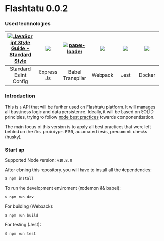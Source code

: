 # Flashtatu 0.0.2

### Used technologies
<table>
  <thead>
    <tr>
      <th align="center" width="80">
        <a href="http://standardjs.com">
          <img style="max-width:90px;" title="JavaScript Style Guide - Standard Style" src="https://cdn.rawgit.com/standard/standard/master/badge.svg">
        </a>
      </th>
      <th align="center" width="80">
        <a href="https://github.com/expressjs/express">
          <img style="max-width:90px;" src="https://www.vectorlogo.zone/logos/expressjs/expressjs-ar21.svg">
        </a>
      </th>
      <th align="center" width="80">
        <a href="https://github.com/babel/babel-loader">
          <img style="max-width:90px;" title="babel-loader" src="https://worldvectorlogo.com/logos/babel-10.svg">
        </a>
      </th>
      <th align="center" width="80">
        <a href="https://github.com/webpack/webpack">
          <img style="max-width:90px;" src="https://raw.githubusercontent.com/webpack/media/master/logo/icon.png">
        </a>
      </th>
      <th align="center" width="80">
        <a href="https://github.com/facebook/jest">
          <img style="max-width:90px;" src="https://camo.githubusercontent.com/f6414ee20933d5fb8b06dc32ed38c8aa175da559/687474703a2f2f64702e68616e6c6f6e2e696f2f3331337933753244307033382f6a6573742e706e67">
        </a>
      </th>
      <th align="center" width="80">
        <a href="//www.docker.com">
          <img style="max-width:90px;" src="https://d29fhpw069ctt2.cloudfront.net/icon/image/38771/preview.svg">
        </a>
      </th>
    </tr>
  </thead>
  <tbody>
    <tr>
      <td align="center">Standard Eslint Config</td>
      <td align="center">Express Js</td>
      <td align="center">Babel Transpiler</td>
      <td align="center">Webpack</td>
      <td align="center">Jest</td>
      <td align="center">Docker</td>
    </tr>
  </tbody>
</table>


### Introduction

This is a API that will be further used on Flashtatu platform. It will manages all bussiness logic and data persistence. Ideally, it will be based on SOLID principles, trying to follow [node best practices](https://github.com/i0natan/nodebestpractices) towards componentization.

The main focus of this version is to apply all best practices that were left behind on the first prototype. ES6, automated tests, precommit checks (husky).

### Start up

Supported Node version: ```v10.8.0```

After cloning this repository, you will have to install all the dependencies:
```sh
$ npm install
```
To run the development enviroment (nodemon && babel):
```sh
$ npm run dev
```
For building (Webpack):
```sh
$ npm run build
```
For testing (Jest):
```
$ npm run test
```



